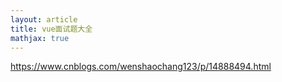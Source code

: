 ```yaml
---
layout: article
title: vue面试题大全
mathjax: true
---
```

https://www.cnblogs.com/wenshaochang123/p/14888494.html
